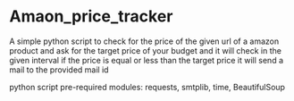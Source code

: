 # Amaon_price_tracker
A simple python script to check for the price of the given url of a amazon product and ask for the target price of your budget and it will check in the given interval if the price is equal or less than the target price it will send a mail to the provided mail id

python script pre-required modules:
                                   requests,
                                   smtplib,
                                   time, 
                                   BeautifulSoup  
